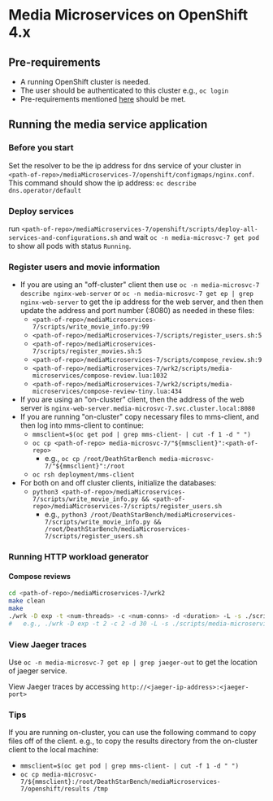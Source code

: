 # Media Microservices on OpenShift 4.x

## Pre-requirements

- A running OpenShift cluster is needed.
- The user should be authenticated to this cluster e.g., `oc login`
- Pre-requirements mentioned [here](https://github.com/delimitrou/DeathStarBench/blob/master/mediaMicroservices-7/README.md) should be met.

## Running the media service application

### Before you start

Set the resolver to be the ip address for dns service of your cluster in `<path-of-repo>/mediaMicroservices-7/openshift/configmaps/nginx.conf`.
This command should show the ip address: `oc describe dns.operator/default`

### Deploy services

run `<path-of-repo>/mediaMicroservices-7/openshift/scripts/deploy-all-services-and-configurations.sh`
and wait `oc -n media-microsvc-7 get pod` to show all pods with status `Running`.

### Register users and movie information

- If you are using an "off-cluster" client then use `oc -n media-microsvc-7 describe nginx-web-server` or `oc -n media-microsvc-7 get ep | grep nginx-web-server` to get the ip address for the web server, and then then update the address and port number (:8080) as needed in these files:
  - `<path-of-repo>/mediaMicroservices-7/scripts/write_movie_info.py:99`
  - `<path-of-repo>/mediaMicroservices-7/scripts/register_users.sh:5`
  - `<path-of-repo>/mediaMicroservices-7/scripts/register_movies.sh:5`
  - `<path-of-repo>/mediaMicroservices-7/scripts/compose_review.sh:9`
  - `<path-of-repo>/mediaMicroservices-7/wrk2/scripts/media-microservices/compose-review.lua:1032`
  - `<path-of-repo>/mediaMicroservices-7/wrk2/scripts/media-microservices/compose-review-tiny.lua:434`
- If you are using an "on-cluster" client, then the address of the web server is `nginx-web-server.media-microsvc-7.svc.cluster.local:8080`
- If you are running "on-cluster" copy necessary files to mms-client, and then log into mms-client to continue:
  - `mmsclient=$(oc get pod | grep mms-client- | cut -f 1 -d " ")`
  - `oc cp <path-of-repo> media-microsvc-7/"${mmsclient}":<path-of-repo>`
    - e.g., `oc cp /root/DeathStarBench media-microsvc-7/"${mmsclient}":/root`
  - `oc rsh deployment/mms-client`
- For both on and off cluster clients, initialize the databases:
  - `python3 <path-of-repo>/mediaMicroservices-7/scripts/write_movie_info.py && <path-of-repo>/mediaMicroservices-7/scripts/register_users.sh`
    - e.g., `python3 /root/DeathStarBench/mediaMicroservices-7/scripts/write_movie_info.py && /root/DeathStarBench/mediaMicroservices-7/scripts/register_users.sh`

### Running HTTP workload generator

#### Compose reviews

```bash
cd <path-of-repo>/mediaMicroservices-7/wrk2
make clean
make
./wrk -D exp -t <num-threads> -c <num-conns> -d <duration> -L -s ./scripts/media-microservices/compose-review.lua http://<webserver-address>:8080/wrk2-api/review/compose -R <reqs-per-sec>
#   e.g., ./wrk -D exp -t 2 -c 2 -d 30 -L -s ./scripts/media-microservices/compose-review.lua http://nginx-web-server.media-microsvc-7.svc.cluster.local:8080/wrk2-api/review/compose -R 2
```

### View Jaeger traces

Use `oc -n media-microsvc-7 get ep | grep jaeger-out` to get the location of jaeger service.

View Jaeger traces by accessing `http://<jaeger-ip-address>:<jaeger-port>` 


### Tips

If you are running on-cluster, you can use the following command to copy files off of the client.
e.g., to copy the results directory from the on-cluster client to the local machine:
  - `mmsclient=$(oc get pod | grep mms-client- | cut -f 1 -d " ")`
  - `oc cp media-microsvc-7/${mmsclient}:/root/DeathStarBench/mediaMicroservices-7/openshift/results /tmp`
